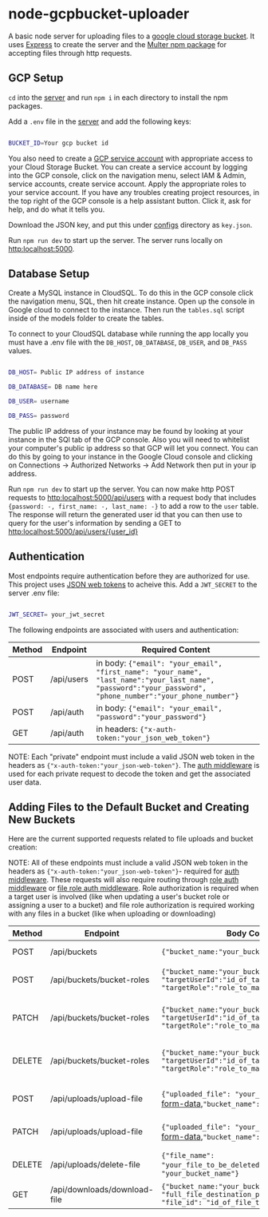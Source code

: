 # node-gcpbucket-uploader

A basic node server for uploading files to a [google cloud storage bucket](https://cloud.google.com/storage/docs/creating-buckets). It uses [Express](https://expressjs.com/) to create the server and the [Multer npm package](https://www.npmjs.com/package/multer) for accepting files through http requests.

## GCP Setup

`cd` into the [server](/server) and run `npm i` in each directory to install the npm packages.

Add a `.env` file in the [server](/server) and add the following keys:

```sh

BUCKET_ID=Your gcp bucket id

```

You also need to create a [GCP service account](https://cloud.google.com/iam/docs/service-accounts) with appropriate access to your Cloud Storage Bucket. You can create a service account by logging into the GCP console, click on the navigation menu, select IAM & Admin, service accounts, create service account. Apply the appropriate roles to your service account. If you have any troubles creating project resources, in the top right of the GCP console is a help assistant button. Click it, ask for help, and do what it tells you.   

Download the JSON key, and put this under [configs](/server/src/configs) directory as `key.json`.

Run `npm run dev` to start up the server. The server runs locally on [http:localhost:5000](http:localhost:5000).

## Database Setup

Create a MySQL instance in CloudSQL. To do this in the GCP console click the navigation menu, SQL, then hit create instance. Open up the console in Google cloud to connect to the instance. Then run the `tables.sql` script inside of the models folder to create the tables.

To connect to your CloudSQL database while running the app locally you must have a .env file with the `DB_HOST`, `DB_DATABASE`, `DB_USER`, and `DB_PASS` values.

```sh

DB_HOST= Public IP address of instance

DB_DATABASE= DB name here

DB_USER= username

DB_PASS= password

```
The public IP address of your instance may be found by looking at your instance in the SQl tab of the GCP console. 
Also you will need to whitelist your computer's public ip address so that GCP will let you connect. You can do this by going to your instance in the Google Cloud console and clicking on Connections -> Authorized Networks -> Add Network then put in your ip address.

Run `npm run dev` to start up the server. You can now make http POST requests to [http:localhost:5000/api/users](http:localhost:5000/api/users) with a request body that includes `{password: -, first_name: -, last_name: -}` to add a row to the `user` table. The response will return the generated user id that you can then use to query for the user's information by sending a GET to [http:localhost:5000/api/users/{user_id}](http:localhost:5000/api/users/user_id)

## Authentication

Most endpoints require authentication before they are authorized for use. This project uses [JSON web tokens](https://jwt.io/) to acheive this. Add a `JWT_SECRET` to the server .env file:

```sh

JWT_SECRET= your_jwt_secret

```

The following endpoints are associated with users and authentication:

| Method | Endpoint  | Required Content                                               |
| ------ | --------- | -------------------------------------------------------------- |
| POST   | /api/users | in body: `{"email": "your_email", "first_name": "your_name", "last_name":"your_last_name", "password":"your_password", "phone_number":"your_phone_number"}` |
| POST   | /api/auth | in body: `{"email": "your_email", "password":"your_password"}` |
| GET    | /api/auth | in headers: `{"x-auth-token:"your_json_web_token"}`            |

NOTE: Each "private" endpoint must include a valid JSON web token in the headers as `{"x-auth-token:"your_json-web-token"}`. The [auth middleware](/server/src/middlewares/auth.js) is used for each private request to decode the token and get the associated user data.

## Adding Files to the Default Bucket and Creating New Buckets

Here are the current supported requests related to file uploads and bucket creation:

NOTE: All of these endpoints must include a valid JSON web token in the headers as `{"x-auth-token:"your_json-web-token"}`- required for [auth middleware](/server/src/middlewares/auth.js). These requests will also require routing through [role auth middleware](/server/src/middlewares/roleAuth.js) or [file role auth middleware](/server/src/middlewares/fileRoleAuth.js). Role authorization is required when a target user is involved (like when updating a user's bucket role or assigning a user to a bucket) and file role authorization is required working with any files in a bucket (like when uploading or downloading)

| Method | Endpoint     | Body Content |Action |
| ------ | ------------ | -------------|-------|
| POST   | /api/buckets | `{"bucket_name:"your_bucket_name"}`|Create a bucket|
| POST   | /api/buckets/bucket-roles | `{"bucket_name:"your_bucket_name", "targetUserId":"id_of_target_user", "targetRole":"role_to_make_target_user" }`|Add a user to a bucket|
| PATCH  | /api/buckets/bucket-roles | `{"bucket_name:"your_bucket_name", "targetUserId":"id_of_target_user", "targetRole":"role_to_make_target_user" }`|Update a user's bucket role|
| DELETE  | /api/buckets/bucket-roles | `{"bucket_name:"your_bucket_name", "targetUserId":"id_of_target_user", "targetRole":"role_to_make_target_user" }`|Revoke a user's bucket role|
| POST  | /api/uploads/upload-file | `{"uploaded_file": "your_file_to_upload"` as [form-data](https://developer.mozilla.org/en-US/docs/Learn/Forms/Sending_and_retrieving_form_data),`"bucket_name": "your_bucket_name"}`|Upload a file to a bucket|
| PATCH  | /api/uploads/upload-file | `{"uploaded_file": "your_file_to_upload"` as [form-data](https://developer.mozilla.org/en-US/docs/Learn/Forms/Sending_and_retrieving_form_data),`"bucket_name": "your_bucket_name"}`|Update a file in a bucket|
| DELETE  | /api/uploads/delete-file | `{"file_name": "your_file_to_be_deleted"`,`"bucket_name": "your_bucket_name"}`|Delete file from a bucket|
| GET   | /api/downloads/download-file | `{"bucket_name:"your_bucket_name", "destPath": "full_file_destination_path_with_trailing_\", "file_id": "id_of_file_to_be_downloaded"}`|Download file|
